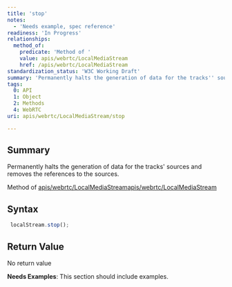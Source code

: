 ```yaml
---
title: 'stop'
notes:
  - 'Needs example, spec reference'
readiness: 'In Progress'
relationships:
  method_of:
    predicate: 'Method of '
    value: apis/webrtc/LocalMediaStream
    href: /apis/webrtc/LocalMediaStream
standardization_status: 'W3C Working Draft'
summary: 'Permanently halts the generation of data for the tracks'' sources and removes the references to the sources.'
tags:
  0: API
  1: Object
  2: Methods
  4: WebRTC
uri: apis/webrtc/LocalMediaStream/stop

---
```

## Summary

Permanently halts the generation of data for the tracks' sources and removes the references to the sources.

Method of [apis/webrtc/LocalMediaStream](/apis/webrtc/LocalMediaStream)[apis/webrtc/LocalMediaStream](/apis/webrtc/LocalMediaStream)

## Syntax

``` js
 localStream.stop();
```

## Return Value

No return value

**Needs Examples**: This section should include examples.

